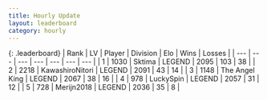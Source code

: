 ```yaml
---
title: Hourly Update
layout: leaderboard
category: hourly
---
```


{: .leaderboard}
| Rank | LV | Player | Division | Elo | Wins | Losses |
| --- | --- | --- | --- | --- | --- | --- |
| <span data-change="0">1</span> | 1030 | <span title="ID: 353063">Sktima</span> | LEGEND | <span data-change="0">2095</span> | <span data-change="0">103</span> | <span data-change="0">38</span> |
| <span data-change="0">2</span> | 2218 | <span title="ID: 164871">KawashiroNitori</span> | LEGEND | <span data-change="5">2091</span> | <span data-change="1">43</span> | <span data-change="0">14</span> |
| <span data-change="0">3</span> | 1148 | <span title="ID: 547162">The Angel King</span> | LEGEND | <span data-change="0">2067</span> | <span data-change="0">38</span> | <span data-change="0">16</span> |
| <span data-change="0">4</span> | 978 | <span title="ID: 498412">LuckySpin</span> | LEGEND | <span data-change="0">2057</span> | <span data-change="0">31</span> | <span data-change="0">12</span> |
| <span data-change="0">5</span> | 728 | <span title="ID: 489101">Merijn2018</span> | LEGEND | <span data-change="0">2036</span> | <span data-change="0">35</span> | <span data-change="0">8</span> |